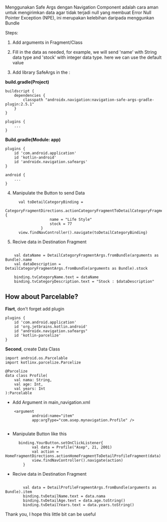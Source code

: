 
Menggunakan Safe Args dengan Navigation Component adalah cara aman untuk mengirimkan data agar tidak terjadi null yang membuat Error Null Pointer Exception (NPE), ini merupakan kelebihan daripada menggunkan Bundle

Steps:

1. Add arguments in Fragment/Class

2. Fill in the data as needed, for example, we will send 'name' with String data type and 'stock' with integer data type. here we can use the default value

3. Add library SafeArgs in the :

**build.gradle(Project)**

```
buildscript {
    dependencies {
        classpath "androidx.navigation:navigation-safe-args-gradle-plugin:2.5.1"
    }
}

plugins {
    ...
}

```

**Build.gradle(Module: app)**

```
plugins {
    id 'com.android.application'
    id 'kotlin-android'
    id 'androidx.navigation.safeargs'
}
 
android {
    ...
}

```

4. Manipulate the Button to send Data

```
      val toDetailCategoryBinding =
                CategoryFragmentDirections.actionCategoryFragmentToDetailCategoryFragment().apply {
                    name = "Life Style"
                    stock = 77
                }
      view.findNavController().navigate(toDetailCategoryBinding)
```

5. Recive data in Destination Fragment

```

    val dataName = DetailCategoryFragmentArgs.fromBundle(arguments as Bundle).name
    val dataDescription = DetailCategoryFragmentArgs.fromBundle(arguments as Bundle).stock
 
    binding.tvCategoryName.text = dataName
    binding.tvCategoryDescription.text = "Stock : $dataDescription"

```

## How about Parcelable?

**Fisrt**, don't forget add plugin

```
plugins {
    id 'com.android.application'
    id 'org.jetbrains.kotlin.android'
    id "androidx.navigation.safeargs"
    id 'kotlin-parcelize'
}

```
**Second**, create Data Class

```
import android.os.Parcelable
import kotlinx.parcelize.Parcelize

@Parcelize
data class Profile(
    val nama: String,
    val age: Int,
    val years: Int
):Parcelable

```
- Add Argument in main_navigation.xml

```
    <argument
            android:name="item"
            app:argType="com.asep.mynavigation.Profile" />
            
```

- Manipulate Button like this

```
      binding.YourButton.setOnClickListener{
            val data = Profile("Asep", 21, 2001)
            val action = HomeFragmentDirections.actionHomeFragmentToDetailProfileFragment(data)
            view.findNavController().navigate(action)
        }

```

- Recive data in Destination Fragment

```

        val data = DetailProfileFragmentArgs.fromBundle(arguments as Bundle).item
        binding.tvDetailName.text = data.nama
        binding.tvDetailAge.text = data.age.toString()
        binding.tvDetailYears.text = data.years.toString()

```

Thank you, I hope this little bit can be useful

